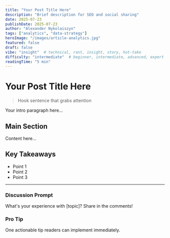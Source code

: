 ```yaml
---
title: "Your Post Title Here"
description: "Brief description for SEO and social sharing"
date: 2025-07-23
publishDate: 2025-07-23
author: "Alexander Nykolaiszyn"
tags: ["analytics", "data-strategy"]
heroImage: "/images/article-analytics.jpg"
featured: false
draft: false
vibe: "insight"  # technical, rant, insight, story, hot-take
difficulty: "intermediate"  # beginner, intermediate, advanced, expert
readingTime: "5 min"
---
```


# Your Post Title Here

> Hook sentence that grabs attention

Your intro paragraph here...

## Main Section

Content here...

## Key Takeaways

- Point 1
- Point 2  
- Point 3

---

### Discussion Prompt

What's your experience with [topic]? Share in the comments!

### Pro Tip

One actionable tip readers can implement immediately.